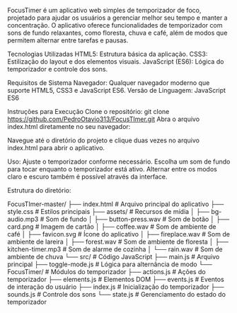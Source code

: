 FocusTimer é um aplicativo web simples de temporizador de foco, projetado para ajudar os usuários a gerenciar melhor seu tempo e manter a concentração. O aplicativo oferece funcionalidades de temporizador com sons de fundo relaxantes, como floresta, chuva e café, além de modos que permitem alternar entre tarefas e pausas.

Tecnologias Utilizadas
HTML5: Estrutura básica da aplicação.
CSS3: Estilização do layout e dos elementos visuais.
JavaScript (ES6): Lógica do temporizador e controle dos sons.



Requisitos de Sistema
Navegador: Qualquer navegador moderno que suporte HTML5, CSS3 e JavaScript ES6.
Versão de Linguagem: JavaScript ES6



Instruções para Execução
Clone o repositório:
  git clone https://github.com/PedroOtavio313/FocusTImer.git
Abra o arquivo index.html diretamente no seu navegador:

Navegue até o diretório do projeto e clique duas vezes no arquivo index.html para abrir o aplicativo.

Uso:
  Ajuste o temporizador conforme necessário.
  Escolha um som de fundo para tocar enquanto o temporizador está ativo.
  Alternar entre os modos claro e escuro também é possível através da interface.

Estrutura do diretório:

  FocusTImer-master/
├── index.html                # Arquivo principal do aplicativo
├── style.css                 # Estilos principais
├── assets/                   # Recursos de mídia
│   ├── bg-audio.mp3          # Som de fundo
│   ├── button-press.wav      # Som de botão
│   ├── card.png              # Imagem de cartão
│   ├── coffee.wav            # Som de ambiente de café
│   ├── favicon.svg           # Ícone do aplicativo
│   ├── fireplace.wav         # Som de ambiente de lareira
│   ├── forest.wav            # Som de ambiente de floresta
│   ├── kitchen-timer.mp3     # Som de alarme de cozinha
│   └── rain.wav              # Som de ambiente de chuva
└── src/                      # Código JavaScript
    ├── main.js               # Arquivo principal
    ├── toggle-mode.js        # Lógica para alternância de modo
    └── FocusTimer/           # Módulos do temporizador
        ├── actions.js        # Ações do temporizador
        ├── elements.js       # Elementos DOM
        ├── events.js         # Eventos de interação do usuário
        ├── index.js          # Inicialização do temporizador
        ├── sounds.js         # Controle dos sons
        └── state.js          # Gerenciamento do estado do temporizador
